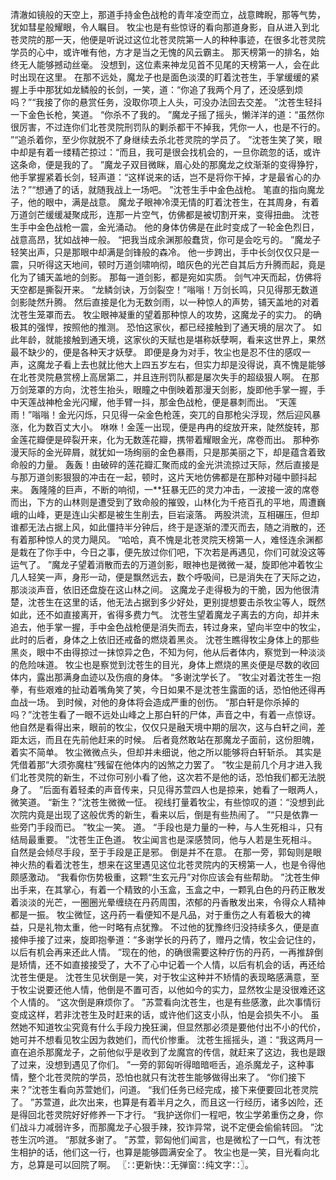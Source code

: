 清澈如镜般的天空上，那道手持金色战枪的青年凌空而立，战意睥睨，那等气势，犹如彗星般耀眼，令人瞩目。
牧尘也是有些惊讶的看向那道身影，自从进入到北苍灵院的那一天，他便是听说过这位北苍灵院第一人的种种事迹，在很多北苍灵院学员的心中，或许唯有他，方才是当之无愧的风云霸主。
那天榜第一的排名，始终无人能够撼动丝毫。
没想到，这位素来神龙见首不见尾的天榜第一人，会在此时出现在这里。
在那不远处，魔龙子也是面色淡漠的盯着沈苍生，手掌缓缓的紧握上手中那犹如龙鳞般的长剑，一笑，道：“你追了我两个月了，还没感到烦吗？”“我接了你的悬赏任务，没取你项上人头，可没办法回去交差。
”沈苍生轻抖一下金色长枪，笑道。
“你杀不了我的。
”魔龙子摇了摇头，懒洋洋的道：“虽然你很厉害，不过连你们北苍灵院刑罚队的剿杀都干不掉我，凭你一人，也是不行的。
”“追杀着你，至少你就脱不了身继续去杀北苍灵院的学员了。
”沈苍生笑了笑，眼中却是有着一缕精芒掠过：“而且，我可是很会找机会的，一旦你疏忽的话，或许这条命，便是我的了。
”魔龙子双目微眯，眉心处的那魔龙之纹渐渐的变得狰狞，他手掌握紧着长剑，轻声道：“这样说来的话，岂不是将你干掉，才是最省心的办法？”“想通了的话，就随我战上一场吧。
”沈苍生手中金色战枪。
笔直的指向魔龙子，他的眼中，满是战意。
魔龙子眼神冷漠无情的盯着沈苍生，在其周身，有着万道剑芒缓缓凝聚成形，连那一片空气，仿佛都是被切割开来，变得扭曲。
沈苍生手中金色战枪一震，金光涌动。
他的身体仿佛是在此时变成了一轮金色烈日，战意高昂，犹如战神一般。
“把我当成余渊那般蠢货，你可是会吃亏的。
”魔龙子轻笑出声，只是那眼中却满是剑锋般的森冷。
他一步跨出，手中长剑仅仅只是一震，只听得这天地间，顿时万道剑啸响彻，暗灰色的光芒自其后方升腾而起，竟是化为了铺天盖地的剑影。
那每一道剑影，都是宛如实质。
剑气冲天而起，仿佛将天空都是撕裂开来。
“龙鳞剑诀，万剑裂空！”嗡嗡！万剑长鸣，只见得那无数道剑影陡然升腾。
然后直接是化为无数剑雨，以一种惊人的声势，铺天盖地的对着沈苍生笼罩而去。
牧尘眼神凝重的望着那种惊人的攻势，这魔龙子的实力。
的确极其的强悍，按照他的推测。
恐怕这家伙，都已经接触到了通天境的层次了。
如此年龄，就能接触到通天境，这家伙的天赋也是堪称妖孽啊，看来这世界上，果然最不缺少的，便是各种天才妖孽。
即便是身为对手，牧尘也是忍不住的感叹一声，这魔龙子看上去也就比他大上四五岁左右，但实力却是没得说，真不愧是能够在北苍灵院悬赏榜上高居第二，并且连刑罚队都是屡次失手的超级狠人啊。
在那万剑笼罩的方向，沈苍生抬头，眼瞳之中倒映着那漫天剑影，旋即他手掌一握，手中天莲战神枪金光闪耀，他手臂一抖，那金色战枪，便是暴刺而出。
“天莲雨！”嗡嗡！金光闪烁，只见得一朵金色枪莲，突兀的自那枪尖浮现，然后迎风暴涨，化为数百丈大小。
咻咻！金莲一出现，便是冉冉的绽放开来，陡然旋转，那金莲花瓣便是碎裂开来，化为无数莲花瓣，携带着耀眼金光，席卷而出。
那种弥漫天际的金光碎屑，就犹如一场绚丽的金色暴雨，只是那美丽之下，却是蕴含着致命般的力量。
轰轰！由破碎的莲花瓣汇聚而成的金光洪流掠过天际，然后直接是与那万道剑影狠狠的冲击在一起，顿时，这片天地仿佛都是在那种对碰中颤抖起来。
轰隆隆的巨声，不断的响彻，一**狂暴无匹的灵力冲击，一波接一波的席卷而出，下方的山林则是遭受到了致命般的摧毁，山林化为千疮百孔的平地，周遭巍峨的山峰，更是连山尖都是被生生削去，巨岩滚落。
两股洪流，互相碾压，但却谁都无法占据上风，如此僵持半分钟后，终于是逐渐的湮灭而去，随之消散的，还有着那种惊人的灵力飓风。
“哈哈，真不愧是北苍灵院天榜第一人，难怪连余渊都是栽在了你手中，今日之事，便先放过你们吧，下次若是再遇见，你们可就没这等运气了。
”魔龙子望着消散而去的万道剑影，眼神也是微微一凝，旋即他冲着牧尘几人轻笑一声，身形一动，便是飘然远去，数个呼吸间，已是消失在了天际之边，那淡淡声音，依旧还盘旋在这山林之间。
这魔龙子走得极为的干脆，因为他很清楚，沈苍生在这里的话，他无法占据到多少好处，更别提想要击杀牧尘等人，既然如此，还不如直接离开，省得多费力气。
沈苍生望着魔龙子离去的方向，却并未追去，他手掌一握，手中金色战枪便是消失而去，转过身来，望向半空中的牧尘，此时的后者，身体之上依旧还戒备的燃烧着黑炎。
沈苍生瞧得牧尘身体上的那些黑炎，眼中不由得掠过一抹惊异之色，不知为何，他从后者体内，察觉到一种淡淡的危险味道。
牧尘也是察觉到沈苍生的目光，身体上燃烧的黑炎便是尽数的收回体内，露出那满身血迹以及伤痕的身体。
“多谢沈学长了。
”牧尘对着沈苍生一抱拳，有些艰难的扯动着嘴角笑了笑，今日如果不是沈苍生露面的话，恐怕他还得再血战一场。
到时候，对他的身体将会造成严重的创伤。
“那白轩是你杀掉的吗？”沈苍生看了一眼不远处山峰之上那白轩的尸体，声音之中，有着一点惊讶。
他自然是看得出来，眼前的牧尘，仅仅只是融天境中期的层次，这与白轩之间，差距太远，而且在先前他赶来的时候。
后者竟然敢站在那魔龙子面前，这份胆魄，着实不简单。
牧尘微微点头，但却并未细说，他之所以能够将白轩斩杀。
其实是凭借着那“大须弥魔柱”残留在他体内的凶煞之力罢了。
“牧尘是前几个月才进入我们北苍灵院的新生，不过你可别小看了他，这次若不是他的话，恐怕我们都无法脱身了。
”后面有着轻柔的声音传来，只见得苏萱四人也是掠来，她看了一眼两人，微笑道。
“新生？”沈苍生微微一怔。
视线打量着牧尘，有些惊叹的道：“没想到此次院内竟是出现了这般优秀的新生，看来以后，倒是有些热闹了。
”“只是依靠一些旁门手段而已。
”牧尘一笑。
道。
“手段也是力量的一种，与人生死相斗，只有结局最重要。
”沈苍生正色道。
牧尘闻言也是深感赞同，他与人若是生死相斗。
自然是会倾尽手段，至于手段是正是邪。
倒是并不在意。
在那一旁，郭匈则是眼神火热的看着沈苍生，想来在这里遇见这位北苍灵院内的天榜第一人，也是令得他颇感激动。
“我看你伤势极重，这颗“生玄元丹”对你应该会有些帮助。
”沈苍生伸出手来，在其掌心，有着一个精致的小玉盒，玉盒之中，一颗乳白色的丹药正散发着淡淡的光芒，一圈圈光晕缠绕在丹药周围，浓郁的丹香散发出来，令得众人精神都是一振。
牧尘微怔，这丹药一看便知不是凡品，对于重伤之人有着极大的裨益，只是礼物太重，他一时略有点犹豫。
不过他的犹豫终归没持续多久，便是直接伸手接了过来，旋即抱拳道：“多谢学长的丹药了，赠丹之情，牧尘会记住的，以后有机会再来还此人情。
”现在的他，的确很需要这种疗伤的丹药，一再推辞倒是矫情，还不如直接接受了，大不了心中记着一个人情，以后有机会的话，再还给沈苍生便是。
沈苍生见状倒是一笑，对于牧尘这种并不矫情的表现略感满意，至于牧尘说要还他人情，他倒是不置可否，以他如今的实力，显然牧尘是没很难还这个人情的。
“这次倒是麻烦你了。
”苏萱看向沈苍生，也是有些感激，此次事情衍变成这样，若非沈苍生及时赶来的话，或许他们这支小队，怕是会损失不小。
虽然她不知道牧尘究竟有什么手段力挽狂澜，但显然那必须是要他付出不小的代价，她可并不想看见牧尘因为救她们，而代价惨重。
沈苍生摇摇头，道：“我这两月一直在追杀那魔龙子，之前他似乎是收到了龙魔宫的传信，就赶来了这边，我也是跟了过来，没想到遇见了你们。
”一旁的郭匈听得暗暗咂舌，追杀魔龙子，这种事情，整个北苍灵院的学员，恐怕也就只有沈苍生能够做得出来了。
“你们接下来？”沈苍生看向苏萱她们，问道。
“我们任务已经完成，接下来便要回北苍灵院了。
”苏萱道，此次出来，也算是有着半月之久，而且这一行经历，诸多凶险，还是得回北苍灵院好好修养一下才行。
“我护送你们一程吧，牧尘学弟重伤之身，你们战斗力减弱许多，而那魔龙子心狠手辣，狡诈异常，说不定便会偷偷转回。
”沈苍生沉吟道。
“那就多谢了。
”苏萱，郭匈他们闻言，也是微松了一口气，有沈苍生相护的话，他们这一行，也算是能够圆满安全了。
牧尘也是一笑，目光看向北方，总算是可以回院了啊。
〖∷更新快∷无弹窗∷纯文字∷〗。
